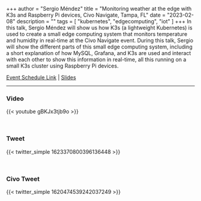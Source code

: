 +++
author = "Sergio Méndez"
title = "Monitoring weather at the edge with K3s and Raspberry Pi devices, Civo Navigate, Tampa, FL"
date = "2023-02-08"
description = ""
tags = [
    "kubernetes",
    "edgecomputing",
    "iot"
]
+++
In this talk, Sergio Méndez will show us how K3s (a lightweight Kubernetes) is used to create a small edge computing system that monitors temperature and humidity in real-time at the Civo Navigate event. During this talk, Sergio will show the different parts of this small edge computing system, including a short explanation of how MySQL, Grafana, and K3s are used and interact with each other to show this information in real-time, all this running on a small K3s cluster using Raspberry Pi devices.

[Event Schedule Link](https://www.civo.com/navigate/schedule) | 
[Slides](https://b.link/K3sWeatherCivoNavigate2023)
<!--more-->
---
### Video

{{< youtube gBKJx3tjb9o >}}

<br>

### Tweet

{{< twitter_simple 1623370800396136448 >}}

<br>

### Civo Tweet

{{< twitter_simple 1620474539242037249 >}}
